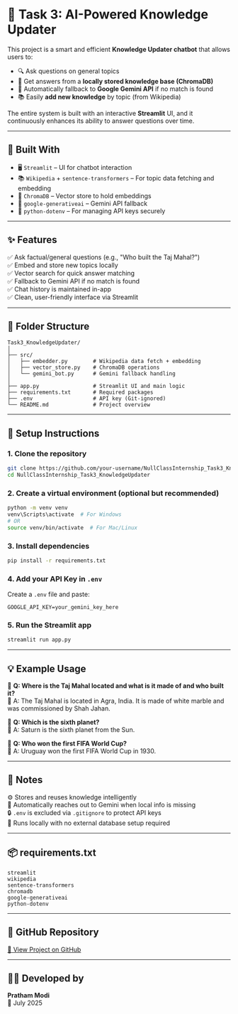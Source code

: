 # 🧠 Task 3: AI-Powered Knowledge Updater

This project is a smart and efficient **Knowledge Updater chatbot** that allows users to:

- 🔍 Ask questions on general topics  
- 🧠 Get answers from a **locally stored knowledge base (ChromaDB)**  
- 💬 Automatically fallback to **Google Gemini API** if no match is found  
- 📚 Easily **add new knowledge** by topic (from Wikipedia)

The entire system is built with an interactive **Streamlit** UI, and it continuously enhances its ability to answer questions over time.

---

## 🚀 Built With

- 🖥️ `Streamlit` – UI for chatbot interaction  
- 📚 `Wikipedia` + `sentence-transformers` – For topic data fetching and embedding  
- 🧠 `ChromaDB` – Vector store to hold embeddings  
- 🤖 `google-generativeai` – Gemini API fallback  
- 🔐 `python-dotenv` – For managing API keys securely

---

## ✨ Features

✅ Ask factual/general questions (e.g., "Who built the Taj Mahal?")  
✅ Embed and store new topics locally  
✅ Vector search for quick answer matching  
✅ Fallback to Gemini API if no match is found  
✅ Chat history is maintained in-app  
✅ Clean, user-friendly interface via Streamlit

---

## 🧱 Folder Structure

```
Task3_KnowledgeUpdater/
│
├── src/
│   ├── embedder.py        # Wikipedia data fetch + embedding
│   ├── vector_store.py    # ChromaDB operations
│   └── gemini_bot.py      # Gemini fallback handling
│
├── app.py                 # Streamlit UI and main logic
├── requirements.txt       # Required packages
├── .env                   # API key (Git-ignored)
└── README.md              # Project overview
```

---

## 🔧 Setup Instructions

### 1. Clone the repository

```bash
git clone https://github.com/your-username/NullClassInternship_Task3_KnowledgeUpdater.git
cd NullClassInternship_Task3_KnowledgeUpdater
```

### 2. Create a virtual environment (optional but recommended)

```bash
python -m venv venv
venv\Scripts\activate  # For Windows
# OR
source venv/bin/activate  # For Mac/Linux
```

### 3. Install dependencies

```bash
pip install -r requirements.txt
```

### 4. Add your API Key in `.env`

Create a `.env` file and paste:

```env
GOOGLE_API_KEY=your_gemini_key_here
```

### 5. Run the Streamlit app

```bash
streamlit run app.py
```

---

## 💡 Example Usage

💬 **Q: Where is the Taj Mahal located and what is it made of and who built it?**  
📖 A: The Taj Mahal is located in Agra, India. It is made of white marble and was commissioned by Shah Jahan.

💬 **Q: Which is the sixth planet?**  
📖 A: Saturn is the sixth planet from the Sun.

💬 **Q: Who won the first FIFA World Cup?**  
📖 A: Uruguay won the first FIFA World Cup in 1930.

---

## 📌 Notes

⚙️ Stores and reuses knowledge intelligently  
📡 Automatically reaches out to Gemini when local info is missing  
🔒 `.env` is excluded via `.gitignore` to protect API keys  
📂 Runs locally with no external database setup required

---

## 📦 requirements.txt

```
streamlit
wikipedia
sentence-transformers
chromadb
google-generativeai
python-dotenv
```

---

## 🔗 GitHub Repository

[📁 View Project on GitHub](https://github.com/your-username/NullClassInternship_Task3_KnowledgeUpdater)

---

## 👨‍💻 Developed by
**Pratham Modi**  
📅 July 2025
